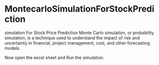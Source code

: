 # MontecarloSimulationForStockPrediction
simulation For Stock Price Prediction
Monte Carlo simulation, or probability simulation, is a technique used to understand the impact of risk and uncertainty in financial, project management, cost, and other forecasting models.

Now open the excel sheet and Run the simulation.
